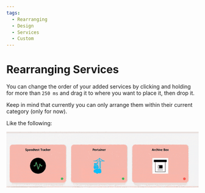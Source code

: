 ```yaml
---
tags:
  - Rearranging
  - Design
  - Services
  - Custom
---
```


# Rearranging Services

You can change the order of your added services by clicking and holding for more than ``250 ms`` and drag it to where you want to place it, then drop it.

Keep in mind that currently you can only arrange them within their current category (only for now).

Like the following:

![homarr rearranging services](./img/customizations-rearranging-services.gif)

